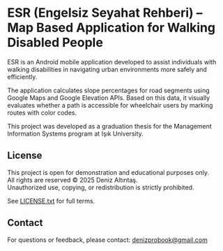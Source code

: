 # ESR (Engelsiz Seyahat Rehberi) – Map Based Application for Walking Disabled People

ESR is an Android mobile application developed to assist individuals with walking disabilities in navigating urban environments more safely and efficiently.

The application calculates slope percentages for road segments using Google Maps and Google Elevation APIs. Based on this data, it visually evaluates whether a path is accessible for wheelchair users by marking routes with color codes.

This project was developed as a graduation thesis for the Management Information Systems program at Işık University.

##  License

This project is open for demonstration and educational purposes only.  
All rights are reserved © 2025 Deniz Altıntaş.  
Unauthorized use, copying, or redistribution is strictly prohibited.

See [LICENSE.txt](./LICENSE.txt) for full terms.

## Contact

For questions or feedback, please contact: denizprobook@gmail.com

